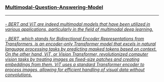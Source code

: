 <h3><u>Multimodal-Question-Answering-Model</h3><hr>
<h6>
  <p>- BERT and ViT are indeed multimodal models that have been utilized in various applications, particularly in the field of multimodal deep learning. </p>
  <p>- BERT, which stands for Bidirectional Encoder Representations from Transformers, is an encoder-only Transformer model that excels in natural language processing tasks by 
       predicting masked tokens based on context. On the other hand, ViT, or Vision Transformer, revolutionized computer vision tasks by treating images as fixed-size patches 
       and creating embeddings from them. ViT uses a standard Transformer encoder to process images, allowing for efficient handling of visual data without convolutions. </p>
  

</h6>

